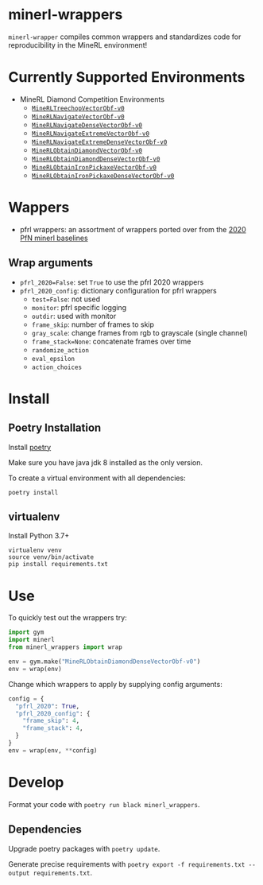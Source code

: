 # minerl-wrappers

`minerl-wrapper` compiles common wrappers and standardizes code for reproducibility in the MineRL environment!

# Currently Supported Environments

- MineRL Diamond Competition Environments
  - [`MineRLTreechopVectorObf-v0`](https://minerl.readthedocs.io/en/latest/environments/index.html#minerltreechopvectorobf-v0)
  - [`MineRLNavigateVectorObf-v0`](https://minerl.readthedocs.io/en/latest/environments/index.html#minerlnavigatevectorobf-v0)
  - [`MineRLNavigateDenseVectorObf-v0`](https://minerl.readthedocs.io/en/latest/environments/index.html#minerlnavigatedensevectorobf-v0)
  - [`MineRLNavigateExtremeVectorObf-v0`](https://minerl.readthedocs.io/en/latest/environments/index.html#minerlnavigateextremevectorobf-v0)
  - [`MineRLNavigateExtremeDenseVectorObf-v0`](https://minerl.readthedocs.io/en/latest/environments/index.html#minerlnavigateextremedensevectorobf-v0)
  - [`MineRLObtainDiamondVectorObf-v0`](https://minerl.readthedocs.io/en/latest/environments/index.html#minerlobtaindiamondvectorobf-v0)
  - [`MineRLObtainDiamondDenseVectorObf-v0`](https://minerl.readthedocs.io/en/latest/environments/index.html#minerlobtaindiamonddensevectorobf-v0)
  - [`MineRLObtainIronPickaxeVectorObf-v0`](https://minerl.readthedocs.io/en/latest/environments/index.html#minerlobtainironpickaxevectorobf-v0)
  - [`MineRLObtainIronPickaxeDenseVectorObf-v0`](https://minerl.readthedocs.io/en/latest/environments/index.html#minerlobtainironpickaxedensevectorobf-v0)

# Wappers
- pfrl wrappers: an assortment of wrappers ported over from the [2020 PfN minerl baselines](https://github.com/minerllabs/baselines/tree/master/2020)

## Wrap arguments
- `pfrl_2020=False`: set `True` to use the pfrl 2020 wrappers
- `pfrl_2020_config`: dictionary configuration for pfrl wrappers
  - `test=False`: not used
  - `monitor`: pfrl specific logging
  - `outdir`: used with monitor
  - `frame_skip`: number of frames to skip
  - `gray_scale`: change frames from rgb to grayscale (single channel)
  - `frame_stack=None`: concatenate frames over time
  - `randomize_action`
  - `eval_epsilon`
  - `action_choices`

# Install

## Poetry Installation

Install [poetry](https://python-poetry.org/docs/#installation)

Make sure you have java jdk 8 installed as the only version.

To create a virtual environment with all dependencies:
```
poetry install
```

## virtualenv
Install Python 3.7+
```
virtualenv venv
source venv/bin/activate
pip install requirements.txt
```

# Use

To quickly test out the wrappers try:
```python
import gym
import minerl
from minerl_wrappers import wrap

env = gym.make("MineRLObtainDiamondDenseVectorObf-v0")
env = wrap(env)
```

Change which wrappers to apply by supplying config arguments:
```python
config = {
  "pfrl_2020": True,
  "pfrl_2020_config": {
    "frame_skip": 4,
    "frame_stack": 4,
  }
}
env = wrap(env, **config)
```

# Develop

Format your code with `poetry run black minerl_wrappers`.  

## Dependencies

Upgrade poetry packages with `poetry update`.

Generate precise requirements with `poetry export -f requirements.txt --output requirements.txt`.
